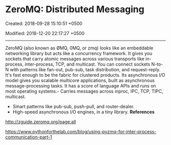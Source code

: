 # ZeroMQ: Distributed Messaging

Created: 2018-09-28 15:10:51 +0500

Modified: 2018-12-20 22:17:27 +0500

---

ZeroMQ (also known as ØMQ, 0MQ, or zmq) looks like an embeddable networking library but acts like a concurrency framework. It gives you sockets that carry atomic messages across various transports like in-process, inter-process, TCP, and multicast. You can connect sockets N-to-N with patterns like fan-out, pub-sub, task distribution, and request-reply. It's fast enough to be the fabric for clustered products. Its asynchronous I/O model gives you scalable multicore applications, built as asynchronous message-processing tasks. It has a score of language APIs and runs on most operating systems.-   Carries messages across inproc, IPC, TCP, TIPC, multicast.
-   Smart patterns like pub-sub, push-pull, and router-dealer.
-   High-speed asynchronous I/O engines, in a tiny library.
**References**

<http://zguide.zeromq.org/page:all>

<https://www.pythonforthelab.com/blog/using-pyzmq-for-inter-process-communication-part-1>

